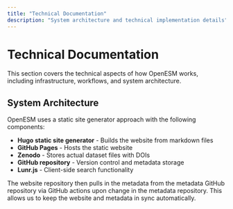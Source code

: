 ```yaml
---
title: "Technical Documentation"
description: "System architecture and technical implementation details"
---
```


# Technical Documentation

This section covers the technical aspects of how OpenESM works, including infrastructure, workflows, and system architecture.

## System Architecture

OpenESM uses a static site generator approach with the following components:

- **Hugo static site generator** - Builds the website from markdown files
- **GitHub Pages** - Hosts the static website
- **Zenodo** - Stores actual dataset files with DOIs
- **GitHub repository** - Version control and metadata storage
- **Lunr.js** - Client-side search functionality


The website repository then pulls in the metadata from the metadata GitHub repository via GitHub actions upon change in the metadata repository. This allows us to keep the website and metadata in sync automatically.
